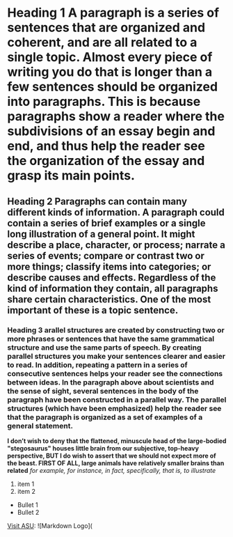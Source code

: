 # Heading 1 A paragraph is a series of sentences that are organized and coherent, and are all related to a single topic. Almost every piece of writing you do that is longer than a few sentences should be organized into paragraphs. This is because paragraphs show a reader where the subdivisions of an essay begin and end, and thus help the reader see the organization of the essay and grasp its main points.
## Heading 2 Paragraphs can contain many different kinds of information. A paragraph could contain a series of brief examples or a single long illustration of a general point. It might describe a place, character, or process; narrate a series of events; compare or contrast two or more things; classify items into categories; or describe causes and effects. Regardless of the kind of information they contain, all paragraphs share certain characteristics. One of the most important of these is a topic sentence.
### Heading 3 arallel structures are created by constructing two or more phrases or sentences that have the same grammatical structure and use the same parts of speech. By creating parallel structures you make your sentences clearer and easier to read. In addition, repeating a pattern in a series of consecutive sentences helps your reader see the connections between ideas. In the paragraph above about scientists and the sense of sight, several sentences in the body of the paragraph have been constructed in a parallel way. The parallel structures (which have been emphasized) help the reader see that the paragraph is organized as a set of examples of a general statement.
**I don’t wish to deny that the flattened, minuscule head of the large-bodied "stegosaurus" houses little brain from our subjective, top-heavy perspective, BUT I do wish to assert that we should not expect more of the beast. FIRST OF ALL, large animals have relatively smaller brains than related**
_for example, for instance, in fact, specifically, that is, to illustrate_
1. item 1
2.  item 2
- Bullet 1
- Bullet 2

[Visit ASU](https://edugate.asu.edu.jo/login/index.php):
![Markdown Logo](
